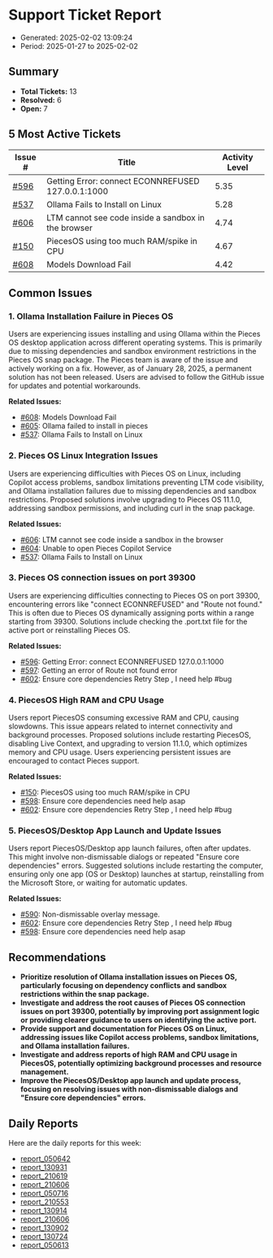 # Support Ticket Report
- Generated: 2025-02-02 13:09:24
- Period: 2025-01-27 to 2025-02-02

## Summary
- **Total Tickets:** 13
- **Resolved:** 6
- **Open:** 7

## 5 Most Active Tickets
| Issue # | Title | Activity Level |
|---------|-------|----------------|
| [#596](https://github.com/pieces-app/support/issues/596) | Getting Error: connect ECONNREFUSED 127.0.0.1:1000 | 5.35 |
| [#537](https://github.com/pieces-app/support/issues/537) | Ollama Fails to Install on Linux | 5.28 |
| [#606](https://github.com/pieces-app/support/issues/606) | LTM cannot see code inside a sandbox in the browser | 4.74 |
| [#150](https://github.com/pieces-app/support/issues/150) | PiecesOS using too much RAM/spike in CPU | 4.67 |
| [#608](https://github.com/pieces-app/support/issues/608) | Models Download Fail | 4.42 |

## Common Issues
### 1. Ollama Installation Failure in Pieces OS
Users are experiencing issues installing and using Ollama within the Pieces OS desktop application across different operating systems. This is primarily due to missing dependencies and sandbox environment restrictions in the Pieces OS snap package. The Pieces team is aware of the issue and actively working on a fix. However, as of January 28, 2025, a permanent solution has not been released. Users are advised to follow the GitHub issue for updates and potential workarounds.

**Related Issues:**
- [#608](https://github.com/pieces-app/support/issues/608): Models Download Fail
- [#605](https://github.com/pieces-app/support/issues/605): Ollama failed to install in pieces
- [#537](https://github.com/pieces-app/support/issues/537): Ollama Fails to Install on Linux

### 2. Pieces OS Linux Integration Issues
Users are experiencing difficulties with Pieces OS on Linux, including Copilot access problems, sandbox limitations preventing LTM code visibility, and Ollama installation failures due to missing dependencies and sandbox restrictions. Proposed solutions involve upgrading to Pieces OS 11.1.0, addressing sandbox permissions, and including curl in the snap package.

**Related Issues:**
- [#606](https://github.com/pieces-app/support/issues/606): LTM cannot see code inside a sandbox in the browser
- [#604](https://github.com/pieces-app/support/issues/604): Unable to open Pieces Copilot Service
- [#537](https://github.com/pieces-app/support/issues/537): Ollama Fails to Install on Linux

### 3. Pieces OS connection issues on port 39300
Users are experiencing difficulties connecting to Pieces OS on port 39300, encountering errors like "connect ECONNREFUSED" and "Route not found." This is often due to Pieces OS dynamically assigning ports within a range starting from 39300.  Solutions include checking the .port.txt file for the active port or reinstalling Pieces OS.

**Related Issues:**
- [#596](https://github.com/pieces-app/support/issues/596): Getting Error: connect ECONNREFUSED 127.0.0.1:1000
- [#597](https://github.com/pieces-app/support/issues/597): Getting an error of Route not found error
- [#602](https://github.com/pieces-app/support/issues/602): Ensure core dependencies  Retry Step , I need help #bug

### 4. PiecesOS High RAM and CPU Usage
Users report PiecesOS consuming excessive RAM and CPU, causing slowdowns. This issue appears related to internet connectivity and background processes. Proposed solutions include restarting PiecesOS, disabling Live Context, and upgrading to version 11.1.0, which optimizes memory and CPU usage. Users experiencing persistent issues are encouraged to contact Pieces support.

**Related Issues:**
- [#150](https://github.com/pieces-app/support/issues/150): PiecesOS using too much RAM/spike in CPU
- [#598](https://github.com/pieces-app/support/issues/598): Ensure core dependencies need help asap
- [#602](https://github.com/pieces-app/support/issues/602): Ensure core dependencies  Retry Step , I need help #bug

### 5. PiecesOS/Desktop App Launch and Update Issues
Users report PiecesOS/Desktop app launch failures, often after updates. This might involve non-dismissable dialogs or repeated "Ensure core dependencies" errors. Suggested solutions include restarting the computer, ensuring only one app (OS or Desktop) launches at startup, reinstalling from the Microsoft Store, or waiting for automatic updates.

**Related Issues:**
- [#590](https://github.com/pieces-app/support/issues/590): Non-dismissable overlay message.
- [#602](https://github.com/pieces-app/support/issues/602): Ensure core dependencies  Retry Step , I need help #bug
- [#598](https://github.com/pieces-app/support/issues/598): Ensure core dependencies need help asap


## Recommendations
- **Prioritize resolution of Ollama installation issues on Pieces OS, particularly focusing on dependency conflicts and sandbox restrictions within the snap package.**
- **Investigate and address the root causes of Pieces OS connection issues on port 39300, potentially by improving port assignment logic or providing clearer guidance to users on identifying the active port.**
- **Provide support and documentation for Pieces OS on Linux, addressing issues like Copilot access problems, sandbox limitations, and Ollama installation failures.**
- **Investigate and address reports of high RAM and CPU usage in PiecesOS, potentially optimizing background processes and resource management.**
- **Improve the PiecesOS/Desktop app launch and update process, focusing on resolving issues with non-dismissable dialogs and "Ensure core dependencies" errors.**

## Daily Reports
Here are the daily reports for this week:

- [report_050642](daily/2025-01-28/report_050642.md)
- [report_130931](daily/2025-01-28/report_130931.md)
- [report_210619](daily/2025-01-28/report_210619.md)
- [report_210606](daily/2025-01-29/report_210606.md)
- [report_050716](daily/2025-01-30/report_050716.md)
- [report_210553](daily/2025-01-30/report_210553.md)
- [report_130914](daily/2025-01-30/report_130914.md)
- [report_210606](daily/2025-01-31/report_210606.md)
- [report_130902](daily/2025-01-31/report_130902.md)
- [report_130724](daily/2025-02-02/report_130724.md)
- [report_050613](daily/2025-02-02/report_050613.md)
